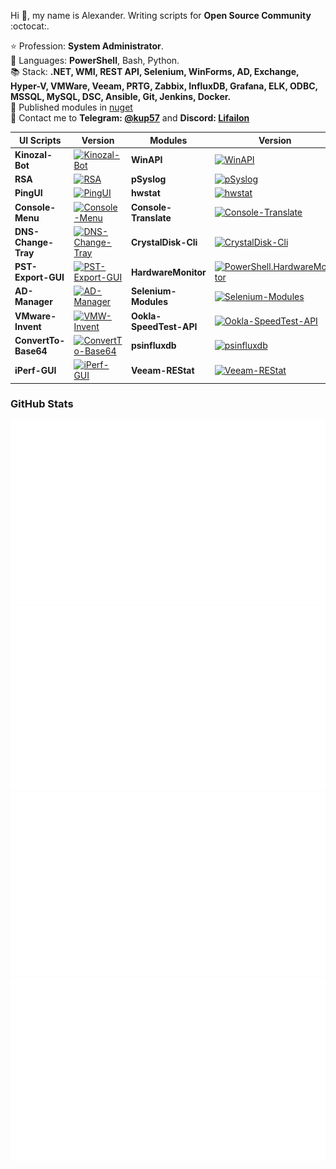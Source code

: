 Hi 👋, my name is Alexander. Writing scripts for **Open Source Community** :octocat:.

⭐ Profession: **System Administrator**. \
🔨 Languages: **PowerShell**, Bash, Python. \
📚 Stack: **.NET, WMI, REST API, Selenium, WinForms, AD, Exchange, Hyper-V, VMWare, Veeam, PRTG, Zabbix, InfluxDB, Grafana, ELK, ODBC, MSSQL, MySQL, DSC, Ansible, Git, Jenkins, Docker.** \
🚀 Published modules in [nuget](https://www.nuget.org/profiles/Lifailon) \
💬 Contact me to **Telegram: [@kup57](https://t.me/kup57)** and **Discord: [Lifailon](https://discord.com/users/1193694070170734636)**

| **UI Scripts**            | **Version**                                                                                                                                           | **Modules**                       | **Version**                                                                                                                                                                                           |
| ------                    | ------                                                                                                                                                | ------                            | ------                                                                                                                                                                                                |
| **Kinozal-Bot**           | [![Kinozal-Bot](https://img.shields.io/github/v/release/lifailon/Kinozal-Bot?color=blue)](https://github.com/Lifailon/Kinozal-Bot)                    | **WinAPI**                        | [![WinAPI](https://img.shields.io/github/v/release/lifailon/WinAPI?color=blue)](https://github.com/Lifailon/WinAPI)                                                                                   |
| **RSA**                   | [![RSA](https://img.shields.io/github/v/release/lifailon/rsa?color=blue)](https://github.com/Lifailon/RSA)                                            | **pSyslog**                       | [![pSyslog](https://img.shields.io/github/v/release/lifailon/pSyslog?color=blue)](https://github.com/Lifailon/pSyslog)                                                                                |
| **PingUI**                | [![PingUI](https://img.shields.io/github/v/release/Lifailon/PingUI?include_prereleases&color=blue)](https://github.com/Lifailon/PingUI)               | **hwstat**                        | [![hwstat](https://img.shields.io/github/v/release/Lifailon/hwstat?include_prereleases&color=blue)](https://github.com/Lifailon/hwstat)                                                               |
| **Console-Menu**          | [![Console-Menu](https://img.shields.io/github/v/release/lifailon/Console-Menu?color=blue)](https://github.com/Lifailon/Console-Menu)                 | **Console-Translate**             | [![Console-Translate](https://img.shields.io/github/v/release/Lifailon/Console-Translate?include_prereleases&color=blue)](https://github.com/Lifailon/Console-Translate)                              |
| **DNS-Change-Tray**       | [![DNS-Change-Tray](https://img.shields.io/github/v/release/lifailon/DNS-Change-Tray?color=blue)](https://github.com/Lifailon/DNS-Change-Tray)        | **CrystalDisk-Cli**               | [![CrystalDisk-Cli](https://img.shields.io/github/v/release/Lifailon/CrystalDisk-Cli?include_prereleases&color=blue)](https://github.com/Lifailon/CrystalDisk-Cli)                                    |
| **PST-Export-GUI**        | [![PST-Export-GUI](https://img.shields.io/github/v/release/lifailon/PST-Export-GUI?color=blue)](https://github.com/Lifailon/PST-Export-GUI)           | **HardwareMonitor**               | [![PowerShell.HardwareMonitor](https://img.shields.io/github/v/release/Lifailon/PowerShell.HardwareMonitor?include_prereleases&color=blue)](https://github.com/Lifailon/PowerShell.HardwareMonitor)   |
| **AD-Manager**            | [![AD-Manager](https://img.shields.io/github/last-commit/lifailon/AD-Manager?color=blue)](https://github.com/Lifailon/AD-Manager)                     | **Selenium-Modules**              | [![Selenium-Modules](https://img.shields.io/github/v/release/Lifailon/Selenium-Modules?include_prereleases&color=blue)](https://github.com/Lifailon/Selenium-Modules)                                 |
| **VMware-Invent**         | [![VMW-Invent](https://img.shields.io/github/last-commit/lifailon/VMW-Invent?color=blue)](https://github.com/Lifailon/VMW-Invent)                     | **Ookla-SpeedTest-API**           | [![Ookla-SpeedTest-API](https://img.shields.io/github/v/release/lifailon/Ookla-SpeedTest-API?color=blue)](https://github.com/Lifailon/Ookla-SpeedTest-API)                                            |
| **ConvertTo-Base64**      | [![ConvertTo-Base64](https://img.shields.io/github/last-commit/lifailon/ConvertTo-Base64?color=blue)](https://github.com/Lifailon/ConvertTo-Base64)   | **psinfluxdb**                    | [![psinfluxdb](https://img.shields.io/github/v/release/lifailon/psinfluxdb?color=blue)](https://github.com/Lifailon/psinfluxdb)                                                                       |
| **iPerf-GUI**             | [![iPerf-GUI](https://img.shields.io/github/last-commit/lifailon/iperf-gui?color=blue)](https://github.com/Lifailon/iPerf-GUI)                        | **Veeam-REStat**                  | [![Veeam-REStat](https://img.shields.io/github/v/release/lifailon/Veeam-REStat?color=blue)](https://github.com/Lifailon/Veeam-REStat)                                                                 |
 
### GitHub Stats
![](https://raw.githubusercontent.com/lifailon/github-stats/master/generated/overview.svg#gh-light-mode-only) ![](https://raw.githubusercontent.com/lifailon/github-stats/master/generated/languages.svg#gh-light-mode-only) \
![](https://raw.githubusercontent.com/lifailon/github-stats/master/generated/overview.svg#gh-dark-mode-only) ![](https://raw.githubusercontent.com/lifailon/github-stats/master/generated/languages.svg#gh-dark-mode-only)
